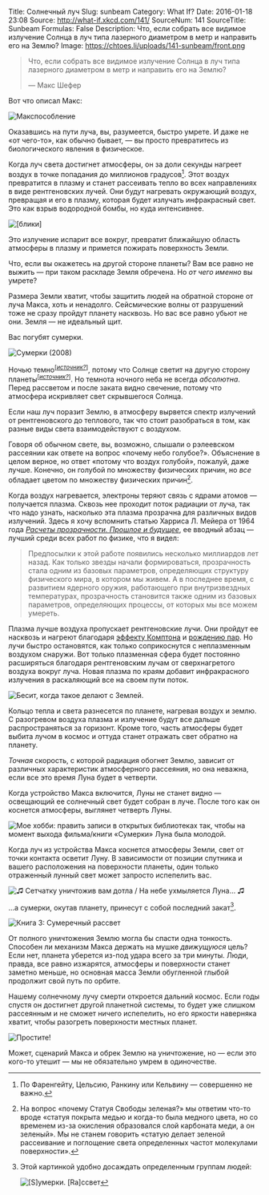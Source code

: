 Title: Солнечный луч
Slug: sunbeam
Category: What If?
Date: 2016-01-18 23:08
Source: http://what-if.xkcd.com/141/
SourceNum: 141
SourceTitle: Sunbeam
Formulas: False
Description: Что, если собрать все видимое излучение Солнца в луч типа лазерного диаметром в метр и направить его на Землю?
Image: https://chtoes.li/uploads/141-sunbeam/front.png

> Что, если собрать все видимое излучение Солнца в луч типа лазерного диаметром в метр и направить его на Землю?
>
> — Макс Шефер

Вот что описал Макс:

![](/uploads/141-sunbeam/maxchanism_ru.png "Макспособление")

Оказавшись на пути луча, вы, разумеется, быстро умрете. И даже не «от чего-то», как обычно бывает, — вы просто превратитесь из биологического явления в физическое.

Когда луч света достигнет атмосферы, он за доли секунды нагреет воздух в точке попадания до миллионов градусов[^1]. Этот воздух превратится в плазму и станет рассеивать тепло во всех направлениях в виде рентгеновских лучей. Они будут нагревать окружающий воздух, превращая и его в плазму, которая будет излучать инфракрасный свет. Это как взрыв водородной бомбы, но куда интенсивнее.

[^1]: По Фаренгейту, Цельсию, Ранкину или Кельвину — совершенно не важно.

![](/uploads/141-sunbeam/beam_ru.png "[блики]")

Это излучение испарит все вокруг, превратит ближайшую область атмосферы в плазму и примется пожирать поверхность Земли.

Что, если вы окажетесь на другой стороне планеты? Вам все равно не выжить — при таком раскладе Земля обречена. Но *от чего именно* вы умрете?

Размера Земли хватит, чтобы защитить людей на обратной стороне от луча Макса, хоть и ненадолго. Сейсмические волны от разрушений тоже не сразу пройдут планету насквозь. Но вас все равно убьют не они. Земля — не идеальный щит.

Вас погубят сумерки.

![](/uploads/141-sunbeam/twilight_ru.png "Сумерки (2008)")

Ночью темно<sup>[*[источник?][1]*]</sup>, потому что Солнце светит на другую сторону планеты<sup>[*[источник?][2]*]</sup>. Но темнота ночного неба не всегда *абсолютна*. Перед рассветом и после заката видно свечение, потому что атмосфера искривляет свет скрывшегося Солнца.

Если наш луч поразит Землю, в атмосферу вырвется спектр излучений от рентгеновского до теплового, так что стоит разобраться в том, как разные виды света взаимодействуют с воздухом.

Говоря об обычном свете, вы, возможно, слышали о рэлеевском рассеянии как ответе на вопрос «почему небо голубое?». Объяснение в целом верное, но ответ «потому что воздух голубой», пожалуй, даже лучше. Конечно, он голубой по множеству физических причин, но *все* обладает цветом по множеству физических причин[^2].

[^2]: На вопрос «почему Статуя Свободы зеленая?» мы ответим что-то вроде «статуя покрыта медью и когда-то была медного цвета, но со временем из-за окисления образовался слой карбоната меди, а он зеленый». Мы не станем говорить «статую делает зеленой рассеивание и поглощение света определенных частот молекулами поверхности».

Когда воздух нагревается, электроны теряют связь с ядрами атомов — получается плазма. Сквозь нее проходит поток радиации от луча, так что надо узнать, насколько эта плазма прозрачна для различных видов излучений. Здесь я хочу вспомнить статью Харриса Л. Мейера от 1964 года *[Расчеты прозрачности. Прошлое и будущее][3]*, ее вводный абзац — лучший среди всех работ по физике, что я видел:

> Предпосылки к этой работе появились несколько миллиардов лет назад. Как только звезды начали формироваться, прозрачность стала одним из базовых параметров, определяющих структуру физического мира, в котором мы живем. А в последнее время, с развитием ядерного оружия, работающего при внутризвездных температурах, прозрачность становится также одним из базовых параметров, определяющих процессы, от которых мы все можем умереть.

Плазма лучше воздуха пропускает рентгеновские лучи. Они пройдут ее насквозь и нагреют благодаря [эффекту Комптона][4] и [рождению пар][5]. Но лучи быстро остановятся, как только соприкоснутся с неплазменным воздухом снаружи. Вот только плазменная сфера будет постоянно расширяться благодаря рентгеновским лучам от сверхнагретого воздуха вокруг луча. Новая плазма по краям добавит инфракрасного излучения в раскаляющий все на своем пути поток.

![](/uploads/141-sunbeam/bubble_ru.png "Бесит, когда такое делают с Землей.")

Кольцо тепла и света разнесется по планете, нагревая воздух и землю. С разогревом воздуха плазма и излучение будут все дальше распространяться за горизонт. Кроме того, часть атмосферы будет выбита лучом в космос и оттуда станет отражать свет обратно на планету.

*Точная* скорость, с которой радиация обогнет Землю, зависит от различных характеристик атмосферного рассеяния, но она неважна, если все это время Луна будет в четверти.

Когда устройство Макса включится, Луны не станет видно — освещающий ее солнечный свет будет собран в луче. После того как он коснется атмосферы, выглянет четверть Луны.

![](/uploads/141-sunbeam/newmoon_ru.png "Мое хобби: править записи в открытых библиотеках так, чтобы на момент выхода фильма/книги «Сумерки» Луна была молодой.")

Когда луч из устройства Макса коснется атмосферы Земли, свет от точки контакта осветит Луну. В зависимости от позиции спутника и вашего расположения на поверхности планеты, один только отраженный лунный свет может запросто испепелить вас.

![](/uploads/141-sunbeam/moon_ru.png "♫ Сетчатку уничтожив вам дотла / На небе ухмыляется Луна… ♫")

…а сумерки, окутав планету, принесут с собой последний закат[^3].

[^3]:
    Этой картинкой удобно досаждать определенным группам людей:

    ![](/uploads/141-sunbeam/brda_ru.png "[S]умерки. [Ra]ссвет")

![](/uploads/141-sunbeam/dawn_ru.png "Книга 3: Сумеречный рассвет")

От полного уничтожения Землю могла бы спасти одна тонкость. Способен ли механизм Макса держать на мушке *движущуюся* цель? Если нет, планета уберется из-под удара всего за три минуты. Люди, правда, все равно изжарятся, атмосферы и поверхности станет заметно меньше, но основная масса Земли обугленной глыбой продолжит свой путь по орбите.

Нашему солнечному лучу смерти откроется дальний космос. Если годы спустя он достигнет другой планетной системы, то будет уже слишком рассеянным и не сможет ничего испепелить, но его яркости наверняка хватит, чтобы разогреть поверхности местных планет.

![](/uploads/141-sunbeam/oops_ru.png "Простите!")

Может, сценарий Макса и обрек Землю на уничтожение, но — если это кого-то утешит — мы не обязательно умрем в одиночестве.

[1]: http://www.webvet.ru/preparats/fluniksin/ "Ветеринарный препарат Флуниксин | Ветеринарная энциклопедия"

[2]: https://ru.wikipedia.org/wiki/Источник_бесперебойного_питания "Источник бесперебойного питания | Википедия"

[3]: http://www.sciencedirect.com/science/article/pii/0022407364900202 "Расчеты прозрачности. Прошлое и будущее (англ). | Journal of Quantitative Spectroscopy and Radiative Transfer"

[4]: https://ru.wikipedia.org/wiki/Эффект_Комптона "Эффект Комптона | Википедия"

[5]: https://en.wikipedia.org/wiki/Quantum_mechanical_scattering_of_photon_and_nucleus "Квантовое механическое рассеивание фотонов и ядер (англ.) | Википедия"